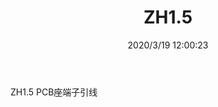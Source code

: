 ﻿---
layout: post 
title: ZH1.5
tags: ZH
categories: wire-harness
overview: 
part_number: 
thumb_img: static/202003/256-thumb-20200319200124.jpg
small_img: static/202003/256-20200319200124.jpg
date: 2020/3/19 12:00:23
---


ZH1.5 PCB座端子引线
